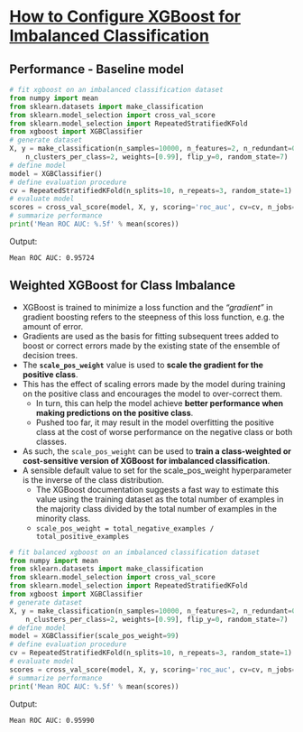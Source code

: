 # [How to Configure XGBoost for Imbalanced Classification](https://machinelearningmastery.com/xgboost-for-imbalanced-classification/)

## Performance - Baseline model
```python
# fit xgboost on an imbalanced classification dataset
from numpy import mean
from sklearn.datasets import make_classification
from sklearn.model_selection import cross_val_score
from sklearn.model_selection import RepeatedStratifiedKFold
from xgboost import XGBClassifier
# generate dataset
X, y = make_classification(n_samples=10000, n_features=2, n_redundant=0,
	n_clusters_per_class=2, weights=[0.99], flip_y=0, random_state=7)
# define model
model = XGBClassifier()
# define evaluation procedure
cv = RepeatedStratifiedKFold(n_splits=10, n_repeats=3, random_state=1)
# evaluate model
scores = cross_val_score(model, X, y, scoring='roc_auc', cv=cv, n_jobs=-1)
# summarize performance
print('Mean ROC AUC: %.5f' % mean(scores))
```

Output:
```
Mean ROC AUC: 0.95724
```


## Weighted XGBoost for Class Imbalance
- XGBoost is trained to minimize a loss function and the *“gradient”* in gradient boosting refers to the steepness of this loss function, e.g. the amount of error.
- Gradients are used as the basis for fitting subsequent trees added to boost or correct errors made by the existing state of the ensemble of decision trees.
- The **`scale_pos_weight`** value is used to **scale the gradient for the positive class**.
- This has the effect of scaling errors made by the model during training on the positive class and encourages the model to over-correct them.
  - In turn, this can help the model achieve **better performance when making predictions on the positive class**.
  - Pushed too far, it may result in the model overfitting the positive class at the cost of worse performance on the negative class or both classes.
- As such, the `scale_pos_weight` can be used to **train a class-weighted or cost-sensitive version of XGBoost for imbalanced classification**.
- A sensible default value to set for the scale_pos_weight hyperparameter is the inverse of the class distribution.
  - The XGBoost documentation suggests a fast way to estimate this value using the training dataset as the total number of examples in the majority class divided by the total number of examples in the minority class.
  - `scale_pos_weight = total_negative_examples / total_positive_examples`

```python
# fit balanced xgboost on an imbalanced classification dataset
from numpy import mean
from sklearn.datasets import make_classification
from sklearn.model_selection import cross_val_score
from sklearn.model_selection import RepeatedStratifiedKFold
from xgboost import XGBClassifier
# generate dataset
X, y = make_classification(n_samples=10000, n_features=2, n_redundant=0,
	n_clusters_per_class=2, weights=[0.99], flip_y=0, random_state=7)
# define model
model = XGBClassifier(scale_pos_weight=99)
# define evaluation procedure
cv = RepeatedStratifiedKFold(n_splits=10, n_repeats=3, random_state=1)
# evaluate model
scores = cross_val_score(model, X, y, scoring='roc_auc', cv=cv, n_jobs=-1)
# summarize performance
print('Mean ROC AUC: %.5f' % mean(scores))
```

Output:
```
Mean ROC AUC: 0.95990
```
